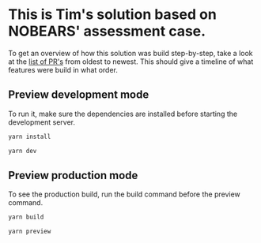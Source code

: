 # This is Tim's solution based on NOBEARS' assessment case.

To get an overview of how this solution was build step-by-step, take a look at the [list of PR's][1] from oldest to newest.
This should give a timeline of what features were build in what order.

## Preview development mode

To run it, make sure the dependencies are installed before starting the development server.

```bash
yarn install

yarn dev
```

## Preview production mode

To see the production build, run the build command before the preview command.

```bash
yarn build

yarn preview
```

[1]: https://github.com/TimDirks/NOBEARS-assessment/pulls?q=is%3Apr+is%3Aclosed+sort%3Acreated-asc

